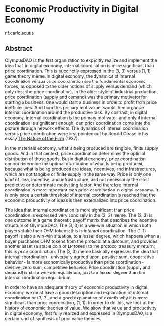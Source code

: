 # Economic Productivity in Digital Economy

nf.carlo.acutis

## Abstract

OlympusDAO is the first organization to explicitly realize and implement the idea
that, in digital economy, internal coordination is more significant than price
coordination. This is succinctly expressed in the (3, 3) versus (1, 1) game theory
meme. In digital economy, the dynamics of internal coordination versus price coordination
are the fundamental economic forces, as opposed to the older notions of supply
versus demand (which only describe price coordination). In the older style of industrial
production, price coordination (supply and demand) was the primary motivator for
starting a business. One would start a business in order to profit from price inefficiencies.
And from this primary motivation, would then organize internal coordination
around the productive task. By contrast, in digital economy, internal coordination
is the primary motivator, and only if internal coordination is significant enough,
can price coordination come into the picture through network effects. The dynamics
of internal coordination versus price coordination were first pointed out by Ronald
Coase in his essay [The Nature of the Firm](http://lib.cufe.edu.cn/upload_files/other/4_20140515034803_1%20Coase,%20R.H.%EF%BC%881937%EF%BC%89%20The%20Nature%20of%20the%20Firm.pdf)
(1937).

In the materials economy, what is being produced are tangible, finite supply goods.
And in that context, price coordination determines the optimal distribution of
those goods. But in digital economy, price coordination cannot determine the optimal
distribution of what is being produced, because what is being produced are ideas,
incentives, and infrastructures, which are not tangible or finite supply in the
same way. Price is only one *kind* of idea, incentive, and infrastructure, and not
necessarily the most predictive or determinate motivating factor. And therefore
internal coordination is more important than price coordination in digital economy.
It is only once a certain threshold of internal coordination is reached that the
economic productivity of ideas is then externalized into price coordination.

The idea that internal coordination is more significant than price coordination
is expressed very concisely in the (3, 3) meme. The (3, 3) is one outcome in a game
theoretic payoff matrix that describes the incentive structure of OlympusDAO. The
(3, 3) is a win-win situation in which both players stake their OHM tokens; this
is *internal* coordination. The (1, 1) payoff is also a win-win situation, to a lesser
degree, which happens when a buyer purchases OHM tokens from the protocol at a
discount, and provides another asset (a stable coin or LP token) to the protocol
treasury in return; this is *price* coordination. The (3, 3) meme basically expresses
the idea that internal coordination - universally agreed upon, positive sum, cooperative
behavior - is more economically productive than price coordination - divisive, zero
sum, competitive behavior. Price coordination (supply and demand) is still a win-win
equilibrium, just to a lesser degree than the internal coordination equilibrium.

In order to have an adequate theory of economic productivity in digital economy,
we must have a good description and explanation of internal coordination or (3, 3),
and a good explanation of exactly why it is more significant than price coordination,
(1, 1). In order to do this, we look at the history of economic theories of value.
We show that value and productivity in digital economy, first fully realized and
expressed in OlympusDAO, is a certain kind of synthesis of prior value theories.
